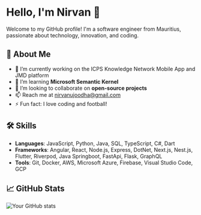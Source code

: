 # Hello, I'm Nirvan 👋

Welcome to my GitHub profile! I'm a software engineer from Mauritius, passionate about technology, innovation, and coding.

## 🚀 About Me
- 🔭 I’m currently working on the ICPS Knowledge Network Mobile App and JMD platform
- 🌱 I’m learning **Microsoft Semantic Kernel**
- 👯 I’m looking to collaborate on **open-source projects**
- 📫 Reach me at [nirvanujoodha@gmail.com](mailto:nirvanujoodha@gmail.com)
- ⚡ Fun fact: I love coding and football!

## 🛠 Skills
- **Languages**: JavaScript, Python, Java, SQL, TypeScript, C#, Dart
- **Frameworks**: Angular, React, Node.js, Express, DotNet, Next.js, Nest.js, Flutter, Riverpod, Java Springboot, FastApi, Flask, GraphQL
- **Tools**: Git, Docker, AWS, Microsoft Azure, Firebase, Visual Studio Code, GCP

## 📈 GitHub Stats
![Your GitHub stats](https://github-readme-stats.vercel.app/api?username=nrvnujd&show_icons=true&theme=dark)
